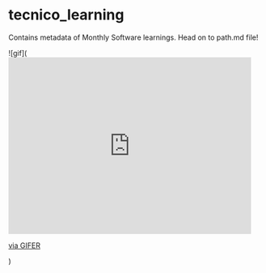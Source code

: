 # tecnico_learning

Contains metadata of Monthly Software learnings. 
Head on to path.md file!


![gif](<iframe src="https://gifer.com/embed/YFDw" width=480 height=349.200 frameBorder="0" allowFullScreen></iframe><p><a href="https://gifer.com">via GIFER</a></p>)


